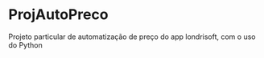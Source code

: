 # ProjAutoPreco
 Projeto particular de automatização de preço do app londrisoft, com o uso do Python
